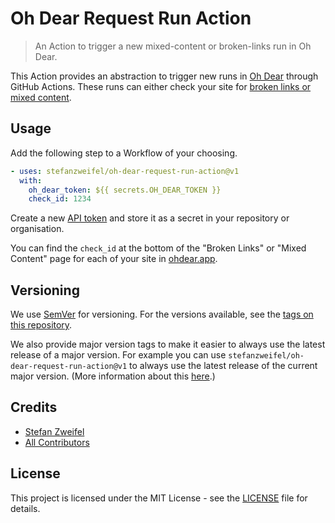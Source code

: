# Oh Dear Request Run Action

> An Action to trigger a new mixed-content or broken-links run in Oh Dear.

This Action provides an abstraction to trigger new runs in [Oh Dear](https://ohdear.app) through GitHub Actions. These runs can either check your site for [broken links or mixed content](https://ohdear.app/feature/broken-page-check).


## Usage

Add the following step to a Workflow of your choosing.

```yaml
- uses: stefanzweifel/oh-dear-request-run-action@v1
  with:
    oh_dear_token: ${{ secrets.OH_DEAR_TOKEN }}
    check_id: 1234
```

Create a new [API token](https://ohdear.app/user/api-tokens) and store it as a secret in your repository or organisation.

You can find the `check_id` at the bottom of the "Broken Links" or "Mixed Content" page for each of your site in [ohdear.app](https://ohdear.app/sites).

## Versioning

We use [SemVer](http://semver.org/) for versioning. For the versions available, see the [tags on this repository](https://github.com/stefanzweifel/oh-dear-request-run-action/tags).

We also provide major version tags to make it easier to always use the latest release of a major version. For example you can use `stefanzweifel/oh-dear-request-run-action@v1` to always use the latest release of the current major version.
(More information about this [here](https://help.github.com/en/actions/building-actions/about-actions#versioning-your-action).)

## Credits

* [Stefan Zweifel](https://github.com/stefanzweifel)
* [All Contributors](https://github.com/stefanzweifel/oh-dear-request-run-action/graphs/contributors)

## License

This project is licensed under the MIT License - see the [LICENSE](https://github.com/stefanzweifel/oh-dear-request-run-action/blob/main/LICENSE) file for details.
